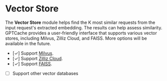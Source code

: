 # Vector Store

The **Vector Store** module helps find the K most similar requests from the input request's extracted embedding. The results can help assess similarity. GPTCache provides a user-friendly interface that supports various vector stores, including Milvus, Zilliz Cloud, and FAISS. More options will be available in the future.

  - [✓] Support [Milvus](https://milvus.io/).
  - [✓] Support [Zilliz Cloud](https://cloud.zilliz.com/).
  - [✓] Support [FAISS](https://faiss.ai/).
  - [ ] Support other vector databases